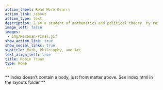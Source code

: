 ```yaml
---
action_label: Read More &rarr;
action_link: /about
action_type: text
description: I am a student of mathematics and political theory. My research is primarily in combinatorics and algebra, but I am also interested in related questions in applied math, such as the game theory of voting systems. Finally, I work to create aesthetically beautiful and technologically effective tools for sharing math.
image_left: false
images: 
 - img/Recaman-Final.gif
show_action_link: true
show_social_links: true
subtitle: Math, Philosophy, and Art
text_align_left: true
title: Robin Truax
type: home
---
```


** index doesn't contain a body, just front matter above.
See index.html in the layouts folder **
